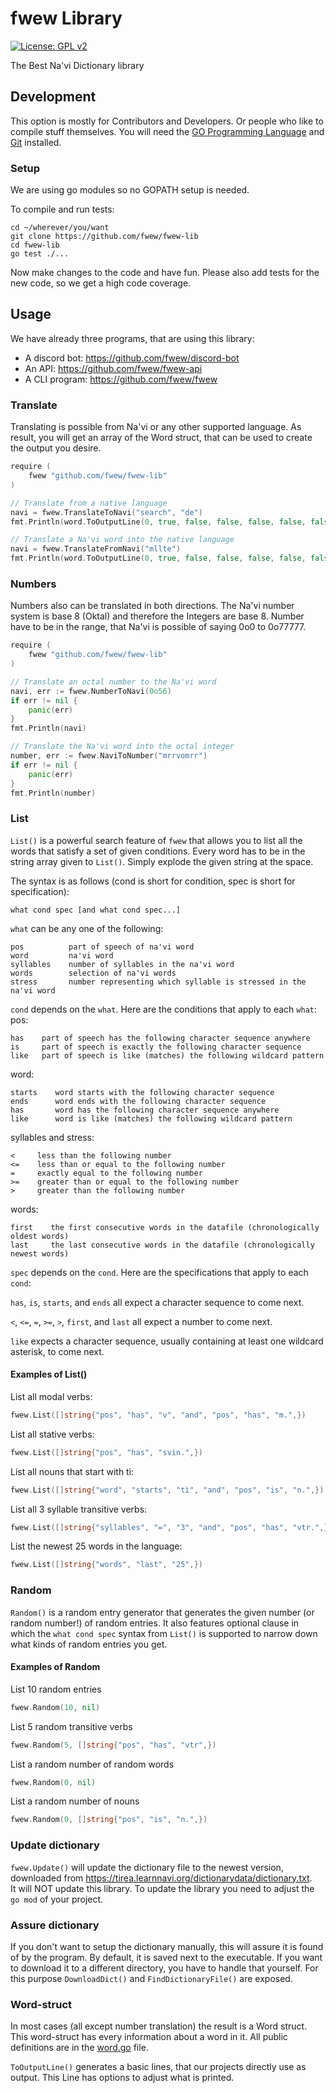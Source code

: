 # fwew Library

[![License: GPL v2](https://img.shields.io/badge/License-GPL%20v2-blue.svg)](https://www.gnu.org/licenses/old-licenses/gpl-2.0.en.html)

The Best Na'vi Dictionary library

## Development

This option is mostly for Contributors and Developers. Or people who like to compile stuff themselves.
You will need the [GO Programming Language](https://golang.org/) and [Git](https://git-scm.com/) installed.

### Setup

We are using go modules so no GOPATH setup is needed.

To compile and run tests:

```shell script
cd ~/wherever/you/want
git clone https://github.com/fwew/fwew-lib
cd fwew-lib
go test ./...
```

Now make changes to the code and have fun.
Please also add tests for the new code, so we get a high code coverage.

## Usage

We have already three programs, that are using this library:

- A discord bot: https://github.com/fwew/discord-bot
- An API: https://github.com/fwew/fwew-api
- A CLI program: https://github.com/fwew/fwew

### Translate

Translating is possible from Na'vi or any other supported language.
As result, you will get an array of the Word struct, that can be used to create the output you desire.

```go
require (
    fwew "github.com/fwew/fwew-lib"
)

// Translate from a native language
navi = fwew.TranslateToNavi("search", "de")
fmt.Println(word.ToOutputLine(0, true, false, false, false, false, false))

// Translate a Na'vi word into the native language
navi = fwew.TranslateFromNavi("mllte")
fmt.Println(word.ToOutputLine(0, true, false, false, false, false, false, "de"))
```

### Numbers

Numbers also can be translated in both directions.
The Na'vi number system is base 8 (Oktal) and therefore the Integers are base 8.
Number have to be in the range, that Na'vi is possible of saying 0o0 to 0o77777.

```go
require (
    fwew "github.com/fwew/fwew-lib"
)

// Translate an octal number to the Na'vi word
navi, err := fwew.NumberToNavi(0o56)
if err != nil {
    panic(err)
}
fmt.Println(navi)

// Translate the Na'vi word into the octal integer
number, err := fwew.NaviToNumber("mrrvomrr")
if err != nil {
    panic(err)
}
fmt.Println(number)
```

### List

`List()` is a powerful search feature of `fwew` that allows you to list all the words that satisfy a set of given conditions.
Every word has to be in the string array given to `List()`. Simply explode the given string at the space.

The syntax is as follows (cond is short for condition, spec is short for specification):

```
what cond spec [and what cond spec...]
```

`what` can be any one of the following:

```
pos          part of speech of na'vi word
word         na'vi word
syllables    number of syllables in the na'vi word
words        selection of na'vi words
stress       number representing which syllable is stressed in the na'vi word
```

`cond` depends on the `what`. Here are the conditions that apply to each `what`:
pos:

```
has    part of speech has the following character sequence anywhere
is     part of speech is exactly the following character sequence
like   part of speech is like (matches) the following wildcard pattern
```

word:

```
starts    word starts with the following character sequence
ends      word ends with the following character sequence
has       word has the following character sequence anywhere
like      word is like (matches) the following wildcard pattern
```

syllables and stress:

```
<     less than the following number
<=    less than or equal to the following number
=     exactly equal to the following number
>=    greater than or equal to the following number
>     greater than the following number
```

words:

```
first    the first consecutive words in the datafile (chronologically oldest words)
last     the last consecutive words in the datafile (chronologically newest words)
```

`spec` depends on the `cond`. Here are the specifications that apply to each `cond`:

`has`, `is`, `starts`, and `ends` all expect a character sequence to come next.

`<`, `<=`, `=`, `>=`, `>`, `first`, and `last` all expect a number to come next.

`like` expects a character sequence, usually containing at least one wildcard asterisk, to come next.

#### Examples of List()

List all modal verbs:

```go
fwew.List([]string{"pos", "has", "v", "and", "pos", "has", "m.",})
```

List all stative verbs:

```go
fwew.List([]string{"pos", "has", "svin.",})
```

List all nouns that start with tì:

```go
fwew.List([]string{"word", "starts", "tì", "and", "pos", "is", "n.",})
```

List all 3 syllable transitive verbs:

```go
fwew.List([]string{"syllables", "=", "3", "and", "pos", "has", "vtr.",})
```

List the newest 25 words in the language:

```go
fwew.List([]string{"words", "last", "25",})
```

### Random

`Random()` is a random entry generator that generates the given number (or random number!) of random entries.
It also features optional clause in which the `what cond spec` syntax from `List()` is supported to narrow down what kinds of random entries you get.

#### Examples of Random

List 10 random entries

```go
fwew.Random(10, nil)
```

List 5 random transitive verbs

```go
fwew.Random(5, []string{"pos", "has", "vtr",})
```

List a random number of random words

```go
fwew.Random(0, nil)
```

List a random number of nouns

```go
fwew.Random(0, []string{"pos", "is", "n.",})
```

### Update dictionary

`fwew.Update()` will update the dictionary file to the newest version, downloaded from https://tirea.learnnavi.org/dictionarydata/dictionary.txt.  
It will NOT update this library. To update the library you need to adjust the `go mod` of your project.

### Assure dictionary

If you don't want to setup the dictionary manually, this will assure it is found of by the program.
By default, it is saved next to the executable.
If you want to download it to a different directory, you have to handle that yourself. For this purpose `DownloadDict()` and `FindDictionaryFile()` are exposed.

### Word-struct

In most cases (all except number translation) the result is a Word struct.
This word-struct has every information about a word in it.
All public definitions are in the [word.go](word.go) file.

`ToOutputLine()` generates a basic lines, that our projects directly use as output.
This Line has options to adjust what is printed.
